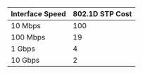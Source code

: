| Interface Speed | 802.1D STP Cost |
|------------------|------------------|
| 10 Mbps          | 100              |
| 100 Mbps         | 19               |
| 1 Gbps           | 4                |
| 10 Gbps          | 2                |

